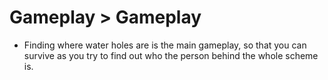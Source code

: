 # Gameplay > Gameplay

- Finding where water holes are is the main gameplay, so that you can survive as you try to find out who the person behind the whole scheme is.
